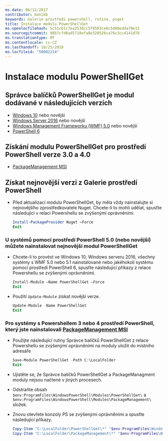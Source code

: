 ```yaml
---
ms.date: 06/12/2017
contributor: manikb
keywords: Galerie prostředí powershell, rutina, psget
title: Instalace modulu PowerShellGet
ms.openlocfilehash: 5c51cb1c7ea2538cc5f8503ce6c5d80edda70e15
ms.sourcegitcommit: 98b7cfd8ad5718efa8e320526ca76c3cc4141d78
ms.translationtype: MT
ms.contentlocale: cs-CZ
ms.lasthandoff: 10/25/2018
ms.locfileid: "50002214"
---
```

# <a name="installing-powershellget"></a>Instalace modulu PowerShellGet

## <a name="powershellget-is-an-in-box-module-in-the-following-releases"></a>Správce balíčků PowerShellGet je modul dodávané v následujících verzích

- [Windows 10](https://www.microsoft.com/windows) nebo novější
- [Windows Server 2016](/windows-server/windows-server) nebo novější
- [Windows Management Frameworku (WMF) 5.0](https://www.microsoft.com/download/details.aspx?id=50395) nebo novější
- [PowerShell 6](https://github.com/PowerShell/PowerShell/releases)

## <a name="get-powershellget-module-for-powershell-versions-30-and-40"></a>Získání modulu PowerShellGet pro prostředí PowerShell verze 3.0 a 4.0

- [PackageManagement MSI](https://www.microsoft.com/download/details.aspx?id=51451)

## <a name="get-the-latest-version-from-powershell-gallery"></a>Získat nejnovější verzi z Galerie prostředí PowerShell

- Před aktualizací modulu PowerShellGet, by měla vždy nainstalujte si nejnovějšího zprostředkovatele Nuget. Chcete-li to mohli udělat, spusťte následující v relaci Powershellu se zvýšenými oprávněními.

  ```powershell
  Install-PackageProvider Nuget –Force
  Exit
  ```

### <a name="for-systems-with-powershell-50-or-newer-you-can-install-the-latest-powershellget"></a>U systémů pomocí prostředí PowerShell 5.0 (nebo novější) můžete nainstalovat nejnovější modul PowerShellGet

- Chcete-li to provést ve Windows 10, Windows serveru 2016, všechny systémy s WMF 5.0 nebo 5.1 nainstalované nebo jakéhokoli systému pomocí prostředí PowerShell 6, spusťte následující příkazy z relace Powershellu se zvýšenými oprávněními.

  ```powershell
  Install-Module –Name PowerShellGet –Force
  Exit
  ```

- Použití `Update-Module` získat novější verze.

  ```powershell
  Update-Module -Name PowerShellGet
  Exit
  ```

### <a name="for-systems-running-powershell-3-or-powershell-4-that-have-installed-the-packagemanagement-msihttpswwwmicrosoftcomdownloaddetailsaspxid51451"></a>Pro systémy s Powershellem 3 nebo 4 prostředí PowerShell, který jste nainstalovali [PackageManagement MSI](https://www.microsoft.com/download/details.aspx?id=51451)

- Použijte následující rutiny Správce balíčků PowerShellGet z relace Powershellu se zvýšenými oprávněními na moduly uložit do místního adresáře

  ```powershell
  Save-Module PowerShellGet -Path C:\LocalFolder
  Exit
  ```

- Ujistěte se, že Správce balíčků PowerShellGet a PackageManagment moduly nejsou načtené v jiných procesech.
- Odstraňte obsah `$env:ProgramFiles\WindowsPowerShell\Modules\PowerShellGet\` a `$env:ProgramFiles\WindowsPowerShell\Modules\PackageManagement\` složek.
- Znovu otevřete konzoly PS se zvýšenými oprávněními a spusťte následující příkazy.

  ```powershell
  Copy-Item "C:\LocalFolder\PowerShellGet\*" "$env:ProgramFiles\WindowsPowerShell\Modules\PowerShellGet\" -Recurse -Force
  Copy-Item "C:\LocalFolder\PackageManagement\*" "$env:ProgramFiles\WindowsPowerShell\Modules\PackageManagement\" -Recurse -Force
  ```
